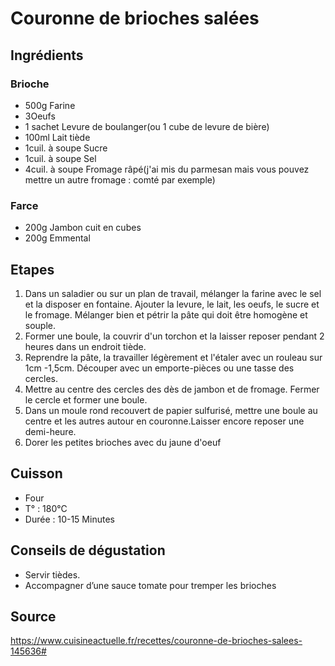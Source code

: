 # Couronne de brioches salées

## Ingrédients

### Brioche

* 500g Farine
* 3Oeufs
* 1 sachet Levure de boulanger(ou 1 cube de levure de bière)
* 100ml Lait tiède
* 1cuil. à soupe Sucre
* 1cuil. à soupe Sel
* 4cuil. à soupe Fromage râpé(j'ai mis du parmesan mais vous pouvez mettre un autre fromage : comté par exemple)

### Farce

* 200g Jambon cuit en cubes
* 200g Emmental

## Etapes

1. Dans un saladier ou sur un plan de travail, mélanger la farine avec le sel et la disposer en fontaine. Ajouter la levure, le lait, les oeufs, le sucre et le fromage. Mélanger bien et pétrir la pâte qui doit être homogène et souple.
1. Former une boule, la couvrir d'un torchon et la laisser reposer pendant 2 heures dans un endroit tiède.
1. Reprendre la pâte, la travailler légèrement et l'étaler avec un rouleau sur 1cm -1,5cm. Découper avec un emporte-pièces ou une tasse des cercles.
1. Mettre au centre des cercles des dès de jambon et de fromage. Fermer le cercle et former une boule.
1. Dans un moule rond recouvert de papier sulfurisé, mettre une boule au centre et les autres autour en couronne.Laisser encore reposer une demi-heure.
1. Dorer les petites brioches avec du jaune d'oeuf 

## Cuisson

* Four
* T° : 180°C
* Durée : 10-15 Minutes

## Conseils de dégustation

* Servir tièdes.
* Accompagner d’une sauce tomate pour tremper les brioches 

## Source

https://www.cuisineactuelle.fr/recettes/couronne-de-brioches-salees-145636#